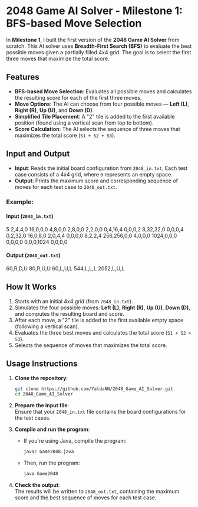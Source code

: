 # 2048 Game AI Solver - Milestone 1: BFS-based Move Selection

In **Milestone 1**, I built the first version of the **2048 Game AI Solver** from scratch. This AI solver uses **Breadth-First Search (BFS)** to evaluate the best possible moves given a partially filled 4x4 grid. The goal is to select the first three moves that maximize the total score.

## Features

- **BFS-based Move Selection**: Evaluates all possible moves and calculates the resulting score for each of the first three moves.
- **Move Options**: The AI can choose from four possible moves — **Left (L)**, **Right (R)**, **Up (U)**, and **Down (D)**.
- **Simplified Tile Placement**: A "2" tile is added to the first available position (found using a vertical scan from top to bottom).
- **Score Calculation**: The AI selects the sequence of three moves that maximizes the total score (`S1 + S2 + S3`).

## Input and Output

- **Input**: Reads the initial board configuration from `2048_in.txt`. Each test case consists of a 4x4 grid, where `0` represents an empty space.
- **Output**: Prints the maximum score and corresponding sequence of moves for each test case to `2048_out.txt`.

### Example:

#### **Input (`2048_in.txt`)**
5
2,4,4,0
16,0,0,0
4,8,0,0
2,8,0,0
2,2,0,0
0,4,16,4
0,0,0,2
8,32,32,0
0,0,0,4
0,2,32,0
16,0,8,0
2,0,4,4
0,0,0,0
8,2,2,4
256,256,0,0
4,0,0,0
1024,0,0,0
0,0,0,0
0,0,0,1024
0,0,0,0

#### **Output (`2048_out.txt`)**
60,R,D,U
80,R,U,U
60,L,U,L
544,L,L,L
2052,L,U,L
## How It Works

1. Starts with an initial 4x4 grid (from `2048_in.txt`).
2. Simulates the four possible moves: **Left (L)**, **Right (R)**, **Up (U)**, **Down (D)**, and computes the resulting board and score.
3. After each move, a "2" tile is added to the first available empty space (following a vertical scan).
4. Evaluates the three best moves and calculates the total score (`S1 + S2 + S3`).
5. Selects the sequence of moves that maximizes the total score.

## Usage Instructions
1. **Clone the repository**:
   ```bash
   git clone https://github.com/YaldaNN/2048_Game_AI_Solver.git
   cd 2048_Game_AI_Solver
2. **Prepare the input file**:  
   Ensure that your `2048_in.txt` file contains the board configurations for the test cases.

3. **Compile and run the program**:
    - If you're using Java, compile the program:
      ```bash
      javac Game2048.java
      ```
    - Then, run the program:
      ```bash
      java Game2048
      ```

4. **Check the output**:  
   The results will be written to `2048_out.txt`, containing the maximum score and the best sequence of moves for each test case.
